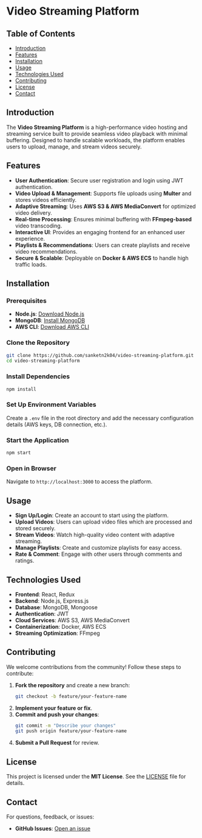 # Video Streaming Platform

## Table of Contents
- [Introduction](#introduction)
- [Features](#features)
- [Installation](#installation)
- [Usage](#usage)
- [Technologies Used](#technologies-used)
- [Contributing](#contributing)
- [License](#license)
- [Contact](#contact)

## Introduction
The **Video Streaming Platform** is a high-performance video hosting and streaming service built to provide seamless video playback with minimal buffering. Designed to handle scalable workloads, the platform enables users to upload, manage, and stream videos securely.

## Features
- **User Authentication**: Secure user registration and login using JWT authentication.
- **Video Upload & Management**: Supports file uploads using **Multer** and stores videos efficiently.
- **Adaptive Streaming**: Uses **AWS S3 & AWS MediaConvert** for optimized video delivery.
- **Real-time Processing**: Ensures minimal buffering with **FFmpeg-based** video transcoding.
- **Interactive UI**: Provides an engaging frontend for an enhanced user experience.
- **Playlists & Recommendations**: Users can create playlists and receive video recommendations.
- **Secure & Scalable**: Deployable on **Docker & AWS ECS** to handle high traffic loads.

## Installation
### Prerequisites
- **Node.js**: [Download Node.js](https://nodejs.org/)
- **MongoDB**: [Install MongoDB](https://www.mongodb.com/)
- **AWS CLI**: [Download AWS CLI](https://aws.amazon.com/cli/)

### Clone the Repository
```bash
git clone https://github.com/sanketn2k04/video-streaming-platform.git
cd video-streaming-platform
```

### Install Dependencies
```bash
npm install
```

### Set Up Environment Variables
Create a `.env` file in the root directory and add the necessary configuration details (AWS keys, DB connection, etc.).

### Start the Application
```bash
npm start
```

### Open in Browser
Navigate to `http://localhost:3000` to access the platform.

## Usage
- **Sign Up/Login**: Create an account to start using the platform.
- **Upload Videos**: Users can upload video files which are processed and stored securely.
- **Stream Videos**: Watch high-quality video content with adaptive streaming.
- **Manage Playlists**: Create and customize playlists for easy access.
- **Rate & Comment**: Engage with other users through comments and ratings.

## Technologies Used
- **Frontend**: React, Redux
- **Backend**: Node.js, Express.js
- **Database**: MongoDB, Mongoose
- **Authentication**: JWT
- **Cloud Services**: AWS S3, AWS MediaConvert
- **Containerization**: Docker, AWS ECS
- **Streaming Optimization**: FFmpeg

## Contributing
We welcome contributions from the community! Follow these steps to contribute:
1. **Fork the repository** and create a new branch:
   ```bash
   git checkout -b feature/your-feature-name
   ```
2. **Implement your feature or fix**.
3. **Commit and push your changes**:
   ```bash
   git commit -m "Describe your changes"
   git push origin feature/your-feature-name
   ```
4. **Submit a Pull Request** for review.

## License
This project is licensed under the **MIT License**. See the [LICENSE](LICENSE) file for details.

## Contact
For questions, feedback, or issues:
- **GitHub Issues**: [Open an issue](https://github.com/sanketn2k04/video-streaming-platform/issues)

